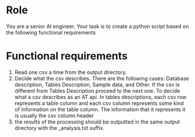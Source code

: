 # Role
You are a senior AI engineer. Your task is to create a python script based on the following functional requirements

# Functional requirements
1. Read one csv a time from the output directory.
2. Decide what the csv describes. There are the following cases: Database description, Tables Description, Sample data, and Other. If the csv is different from Tables Description proceed to the next one. To decide what a csv describes as an AT api. In tables descriptions, each csv row represents a table column and each csv column represents some kind of information on the table column. The information that it represents it is usually the csv column header
3. the results of the processing should be outputted in the same output directory with the _analysis.txt suffix.